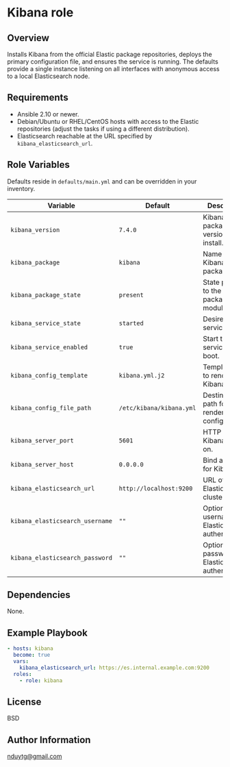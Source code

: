 # Kibana role

## Overview
Installs Kibana from the official Elastic package repositories, deploys the
primary configuration file, and ensures the service is running. The defaults
provide a single instance listening on all interfaces with anonymous access to a
local Elasticsearch node.

## Requirements
- Ansible 2.10 or newer.
- Debian/Ubuntu or RHEL/CentOS hosts with access to the Elastic repositories
  (adjust the tasks if using a different distribution).
- Elasticsearch reachable at the URL specified by `kibana_elasticsearch_url`.

## Role Variables
Defaults reside in `defaults/main.yml` and can be overridden in your inventory.

| Variable | Default | Description |
| --- | --- | --- |
| `kibana_version` | `7.4.0` | Kibana package version to install. |
| `kibana_package` | `kibana` | Name of the Kibana package. |
| `kibana_package_state` | `present` | State passed to the package module. |
| `kibana_service_state` | `started` | Desired service state. |
| `kibana_service_enabled` | `true` | Start the service on boot. |
| `kibana_config_template` | `kibana.yml.j2` | Template used to render the Kibana config. |
| `kibana_config_file_path` | `/etc/kibana/kibana.yml` | Destination path for the rendered config. |
| `kibana_server_port` | `5601` | HTTP port Kibana listens on. |
| `kibana_server_host` | `0.0.0.0` | Bind address for Kibana. |
| `kibana_elasticsearch_url` | `http://localhost:9200` | URL of the Elasticsearch cluster. |
| `kibana_elasticsearch_username` | `""` | Optional username for Elasticsearch authentication. |
| `kibana_elasticsearch_password` | `""` | Optional password for Elasticsearch authentication. |

## Dependencies
None.

## Example Playbook
```yaml
- hosts: kibana
  become: true
  vars:
    kibana_elasticsearch_url: https://es.internal.example.com:9200
  roles:
    - role: kibana
```

## License
BSD

## Author Information
nduytg@gmail.com

